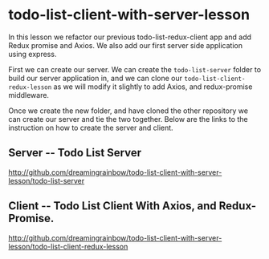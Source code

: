 # todo-list-client-with-server-lesson
In this lesson we refactor our previous todo-list-redux-client app and add Redux promise and Axios. We also add our first server side application using express.

First we can create our server. We can create the `todo-list-server` folder to build our server application in, and we can clone our `todo-list-client-redux-lesson` as we will modify it slightly to add Axios, and redux-promise middleware.

Once we create the new folder, and have cloned the other repository we can create our server and tie the two together.
Below are the links to the instruction on how to create the server and client. 

## Server -- Todo List Server
 http://github.com/dreamingrainbow/todo-list-client-with-server-lesson/todo-list-server

## Client -- Todo List Client With Axios, and Redux-Promise.
 http://github.com/dreamingrainbow/todo-list-client-with-server-lesson/todo-list-client-redux-lesson

